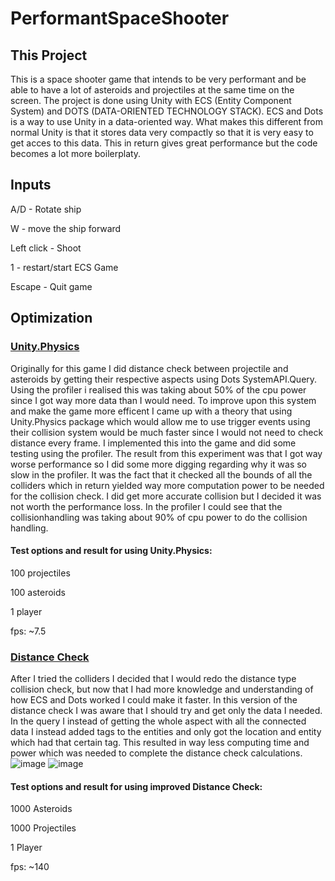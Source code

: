 # PerformantSpaceShooter
## This Project

This is a space shooter game that intends to be very performant and be able to have a lot of asteroids and projectiles at the same time on the screen. The project is done using Unity with ECS (Entity Component System) and DOTS (DATA-ORIENTED TECHNOLOGY STACK). ECS and Dots is a way to use Unity in a data-oriented way. What makes this different from normal Unity is that it stores data very compactly so that it is very easy to get acces to this data. This in return gives great performance but the code becomes a lot more boilerplaty.

## Inputs

A/D - Rotate ship

W - move the ship forward

Left click - Shoot

1 - restart/start ECS Game

Escape - Quit game

## Optimization

### [Unity.Physics]([https://link-url-here.org](https://github.com/ChristianBackstrom/PerformantSpaceShooter/releases/tag/v0.5.1))
Originally for this game I did distance check between projectile and asteroids by getting their respective aspects using Dots SystemAPI.Query. Using the profiler i realised this was taking about 50% of the cpu power since I got way more data than I would need. To improve upon this system and make the game more efficent I came up with a theory that using Unity.Physics package which would allow me to use trigger events using their collision system would be much faster since I would not need to check distance every frame. I implemented this into the game and did some testing using the profiler. The result from this experiment was that I got way worse performance so I did some more digging regarding why it was so slow in the profiler. It was the fact that it checked all the bounds of all the colliders which in return yielded way more computation power to be needed for the collision check. I did get more accurate collision but I decided it was not worth the performance loss. In the profiler I could see that the collisionhandling was taking about 90% of cpu power to do the collision handling.

#### Test options and result for using Unity.Physics:

100 projectiles

100 asteroids

1 player

fps: ~7.5

### [Distance Check]([https://link-url-here.org](https://github.com/ChristianBackstrom/PerformantSpaceShooter/releases/tag/v0.5.2))
After I tried the colliders I decided that I would redo the distance type collision check, but now that I had more knowledge and understanding of how ECS and Dots worked I could make it faster. In this version of the distance check I was aware that I should try and get only the data I needed. In the query I instead of getting the whole aspect with all the connected data I instead added tags to the entities and only got the location and entity which had that certain tag. This resulted in way less computing time and power which was needed to complete the distance check calculations.
![image](https://github.com/ChristianBackstrom/PerformantSpaceShooter/assets/54669344/0c1d4d26-9ace-4e4d-8eb4-c404bc796ad9)
![image](https://github.com/ChristianBackstrom/PerformantSpaceShooter/assets/54669344/7423cd03-27df-4067-b8b8-d61b973331b1)


#### Test options and result for using improved Distance Check:

1000 Asteroids

1000 Projectiles

1 Player

fps: ~140
